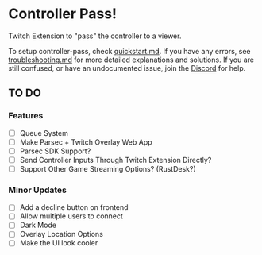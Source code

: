 # Controller Pass!
 Twitch Extension to "pass" the controller to a viewer. 

 To setup controller-pass, check [quickstart.md](https://github.com/satasatalight/controller-pass/blob/main/help/quickstart.md). If you have any errors, see [troubleshooting.md](https://github.com/satasatalight/controller-pass/blob/main/help/troubleshooting.md) for more detailed explanations and solutions. If you are still confused, or have an undocumented issue, join the [Discord](https://discord.gg/8qafaugUcD) for help.

## TO DO

### Features
- [ ] Queue System
- [ ] Make Parsec + Twitch Overlay Web App
- [ ] Parsec SDK Support?
- [ ] Send Controller Inputs Through Twitch Extension Directly?
- [ ] Support Other Game Streaming Options? (RustDesk?)

### Minor  Updates
- [ ] Add a decline button on frontend
- [ ] Allow multiple users to connect
- [ ] Dark Mode
- [ ] Overlay Location Options
- [ ] Make the UI look cooler